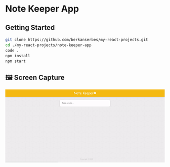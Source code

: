 # Note Keeper App

## Getting Started

```bash
git clone https://github.com/berkanserbes/my-react-projects.git
cd ./my-react-projects/note-keeper-app
code .
npm install
npm start
```

## :framed_picture: Screen Capture

![](https://github.com/berkanserbes/my-react-projects/blob/main/note-keeper-app/note-keeper.gif?raw=true)
